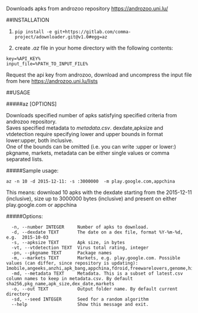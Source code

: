 Downloads apks from androzoo repository https://androzoo.uni.lu/

##INSTALLATION

1. `pip install -e git+https://gitlab.com/comma-project/adownloader.git@v1.0#egg=az`

2. create *.az* file in your home directory with the following contents:  
```
key=%API_KEY%  
input_file=%PATH_TO_INPUT_FILE%
```
Request the api key from androzoo, download and uncompress the input file from here https://androzoo.uni.lu/lists

##USAGE  

#####az [OPTIONS]

  Downloads specified number of apks satisfying specified criteria from androzoo repository.  
  Saves specified metadata to *metadata.csv*. dexdate,apksize and vtdetection require specifying lower and upper bounds in format lower:upper, both inclusive.  
  One of the bounds can be omitted (i.e. you can write :upper or lower:)  
  pkgname, markets, metadata can be either single values or comma separated lists.   

  #####Sample usage:

  `az -n 10 -d 2015-12-11: -s :3000000  -m play.google.com,appchina`

  This means: download 10 apks with the dexdate starting from the
  2015-12-11 (inclusive), size up to 3000000 bytes (inclusive) and present on
  either play.google.com or appchina

#####Options:  
```
  -n, --number INTEGER     Number of apks to download.  
  -d, --dexdate TEXT       The date on a dex file, format %Y-%m-%d, e.g.  2015-10-03
  -s, --apksize TEXT       Apk size, in bytes  
  -vt, --vtdetection TEXT  Virus total rating, integer  
  -pn, --pkgname TEXT      Package names  
  -m, --markets TEXT       Markets, e.g. play.google.com. Possible values (can differ, since repository is updating): 1mobile,angeeks,anzhi,apk_bang,appchina,fdroid,freewarelovers,genome,hiapk,markets,mi.com,play.google.com,proandroid,slideme,torrents')  
  -md, --metadata TEXT     Metadata. This is a subset of latest.csv column names to keep in metadata.csv. By default sha256,pkg_name,apk_size,dex_date,markets  
  -o, --out TEXT           Output folder name. By default current directory  
  -sd, --seed INTEGER      Seed for a random algorithm  
  --help                   Show this message and exit.  
```